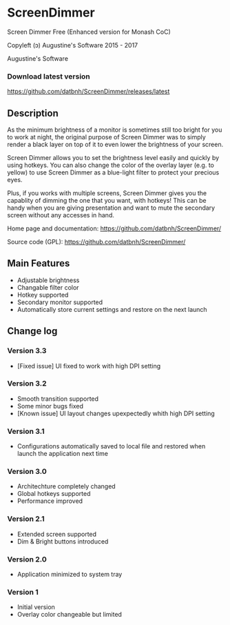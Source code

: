 # ScreenDimmer
Screen Dimmer Free (Enhanced version for Monash CoC)

Copyleft (ↄ) Augustine's Software 2015 - 2017

Augustine's Software

### Download latest version
https://github.com/datbnh/ScreenDimmer/releases/latest

## Description
As the minimum brightness of a monitor is sometimes still too bright for you to work at night, the original purpose of Screen Dimmer was to simply render a black layer on top of it to even lower the brightness of your screen.

Screen Dimmer allows you to set the brightness level easily and quickly by using hotkeys. You can also change the color of the overlay layer (e.g. to yellow) to use Screen Dimmer as a blue-light filter to protect your precious eyes.

Plus, if you works with multiple screens, Screen Dimmer gives you the capablity of dimming the one that you want, with hotkeys! This can be handy when you are giving presentation and want to mute the secondary screen without any accesses in hand.

Home page and documentation: https://github.com/datbnh/ScreenDimmer/

Source code (GPL): https://github.com/datbnh/ScreenDimmer/

## Main Features
* Adjustable brightness
* Changable filter color
* Hotkey supported
* Secondary monitor supported
* Automatically store current settings and restore on the next launch

## Change log
### Version 3.3
+ [Fixed issue] UI fixed to work with high DPI setting

### Version 3.2
+ Smooth transition supported
+ Some minor bugs fixed
+ [Known issue] UI layout changes upexpectedly whith high DPI setting

### Version 3.1
+ Configurations automatically saved to local file and restored when launch the application next time

### Version 3.0
+ Architechture completely changed
+ Global hotkeys supported
+ Performance improved

### Version 2.1
+ Extended screen supported
+ Dim & Bright buttons introduced

### Version 2.0
+ Application minimized to system tray

### Version 1
+ Initial version
+ Overlay color changeable but limited
